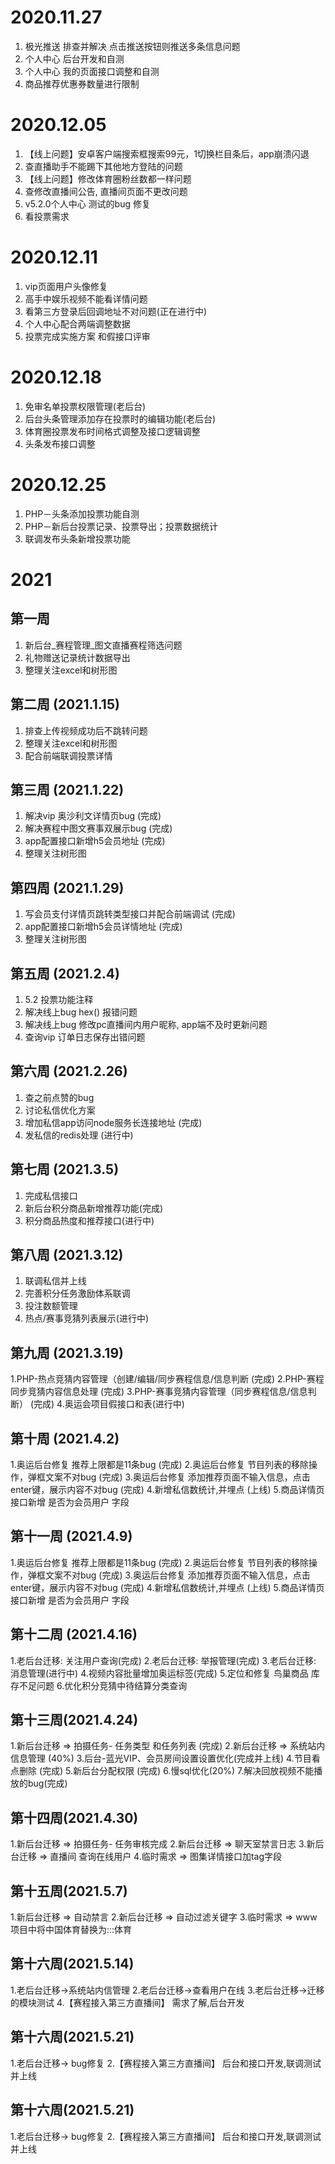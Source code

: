 # 2020.11.27
1. 极光推送 排查并解决 点击推送按钮则推送多条信息问题
2. 个人中心 后台开发和自测
3. 个人中心 我的页面接口调整和自测
4. 商品推荐优惠券数量进行限制

# 2020.12.05
1. 【线上问题】安卓客户端搜索框搜索99元，1切换栏目条后，app崩溃闪退
2. 查直播助手不能踢下其他地方登陆的问题
3. 【线上问题】修改体育圈粉丝数都一样问题
4. 查修改直播间公告, 直播间页面不更改问题
5. v5.2.0个人中心 测试的bug 修复
6. 看投票需求


# 2020.12.11
1. vip页面用户头像修复
2. 高手中娱乐视频不能看详情问题
3. 看第三方登录后回调地址不对问题(正在进行中)
4. 个人中心配合两端调整数据
5. 投票完成实施方案 和假接口评审

# 2020.12.18
1. 免审名单投票权限管理(老后台)
2. 后台头条管理添加存在投票时的编辑功能(老后台)
3. 体育圈投票发布时间格式调整及接口逻辑调整
4. 头条发布接口调整

# 2020.12.25
1. PHP－头条添加投票功能自测
2. PHP－新后台投票记录、投票导出；投票数据统计
3. 联调发布头条新增投票功能

# 2021

## 第一周
1. 新后台_赛程管理_图文直播赛程筛选问题
2. 礼物赠送记录统计数据导出
3. 整理关注excel和树形图

## 第二周 (2021.1.15)
1. 排查上传视频成功后不跳转问题
2. 整理关注excel和树形图
3. 配合前端联调投票详情

## 第三周 (2021.1.22)
1. 解决vip 奥沙利文详情页bug   (完成)
2. 解决赛程中图文赛事双展示bug  (完成)
3. app配置接口新增h5会员地址   (完成)
4. 整理关注树形图

## 第四周 (2021.1.29)
1. 写会员支付详情页跳转类型接口并配合前端调试 (完成)
2. app配置接口新增h5会员详情地址  (完成)
3. 整理关注树形图

## 第五周 (2021.2.4)
1. 5.2 投票功能注释
2. 解决线上bug  hex() 报错问题
3. 解决线上bug  修改pc直播间内用户昵称, app端不及时更新问题
4. 查询vip 订单日志保存出错问题   

## 第六周 (2021.2.26)
1. 查之前点赞的bug
2. 讨论私信优化方案
3. 增加私信app访问node服务长连接地址 (完成)
4. 发私信的redis处理  (进行中)


## 第七周 (2021.3.5)
1. 完成私信接口
2. 新后台积分商品新增推荐功能(完成)
3. 积分商品热度和推荐接口(进行中)

## 第八周 (2021.3.12)
1. 联调私信并上线
2. 完善积分任务激励体系联调
3. 投注数额管理 
4. 热点/赛事竞猜列表展示(进行中)

## 第九周 (2021.3.19)
1.PHP-热点竞猜内容管理（创建/编辑/同步赛程信息/信息判断 (完成)
2.PHP-赛程同步竞猜内容信息处理                (完成)
3.PHP-赛事竞猜内容管理（同步赛程信息/信息判断） (完成)
4.奥运会项目假接口和表(进行中)

## 第十周 (2021.4.2)
1.奥运后台修复 推荐上限都是11条bug (完成)
2.奥运后台修复 节目列表的移除操作，弹框文案不对bug (完成)
3.奥运后台修复 添加推荐页面不输入信息，点击enter键，展示内容不对bug (完成)
4.新增私信数统计,并埋点 (上线)
5.商品详情页接口新增 是否为会员用户 字段


## 第十一周 (2021.4.9)
1.奥运后台修复 推荐上限都是11条bug (完成)
2.奥运后台修复 节目列表的移除操作，弹框文案不对bug (完成)
3.奥运后台修复 添加推荐页面不输入信息，点击enter键，展示内容不对bug (完成)
4.新增私信数统计,并埋点 (上线)
5.商品详情页接口新增 是否为会员用户 字段


## 第十二周 (2021.4.16)
1.老后台迁移: 关注用户查询(完成)
2.老后台迁移: 举报管理(完成)
3.老后台迁移: 消息管理(进行中)
4.视频内容批量增加奥运标签(完成)
5.定位和修复 鸟巢商品 库存不足问题
6.优化积分竞猜中待结算分类查询 

## 第十三周(2021.4.24)
1.新后台迁移 => 拍摄任务- 任务类型 和任务列表 (完成)
2.新后台迁移 => 系统站内信息管理 (40%)
3.后台-蓝光VIP、会员房间设置设置优化(完成并上线)
4.节目看点删除   (完成)
5.新后台分配权限 (完成)
6.慢sql优化(20%)
7.解决回放视频不能播放的bug(完成)	

## 第十四周(2021.4.30)
1.新后台迁移 => 拍摄任务- 任务审核完成
2.新后台迁移 => 聊天室禁言日志
3.新后台迁移 => 直播间 查询在线用户
4.临时需求   => 图集详情接口加tag字段

## 第十五周(2021.5.7)
1.新后台迁移 => 自动禁言
2.新后台迁移 => 自动过滤关键字
3.临时需求   => www项目中将中国体育替换为:::体育



## 第十六周(2021.5.14)
1.老后台迁移->系统站内信管理
2.老后台迁移->查看用户在线
3.老后台迁移->迁移的模块测试
4.【赛程接入第三方直播间】 需求了解,后台开发

## 第十六周(2021.5.21)
1.老后台迁移-> bug修复
2.【赛程接入第三方直播间】 后台和接口开发,联调测试并上线


## 第十六周(2021.5.21)
1.老后台迁移-> bug修复
2.【赛程接入第三方直播间】 后台和接口开发,联调测试并上线

